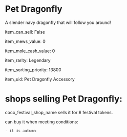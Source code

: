 # Pet Dragonfly

A slender navy dragonfly that will follow you around!

item_can_sell: False

item_mews_value: 0

item_mole_cash_value: 0

item_rarity: Legendary

item_sorting_priority: 13800

item_uid: Pet Dragonfly Accessory

# shops selling Pet Dragonfly:

coco_festival_shop_name sells it for 8 festival tokens.

  can buy it when meeting conditions: 

    - it is autumn